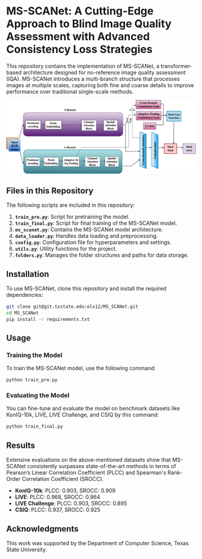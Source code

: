 
# MS-SCANet: A Cutting-Edge Approach to Blind Image Quality Assessment with Advanced Consistency Loss Strategies

This repository contains the implementation of MS-SCANet, a transformer-based architecture designed for no-reference image quality assessment (IQA). MS-SCANet introduces a multi-branch structure that processes images at multiple scales, capturing both fine and coarse details to improve performance over traditional single-scale methods.

![MS-SCANet Architecture](MS_SCANet.png)

## Files in this Repository

The following scripts are included in this repository:

1. **`train_pre.py`**: Script for pretraining the model.
2. **`train_final.py`**: Script for final training of the MS-SCANet model.
3. **`ms_scanet.py`**: Contains the MS-SCANet model architecture.
4. **`data_loader.py`**: Handles data loading and preprocessing.
5. **`config.py`**: Configuration file for hyperparameters and settings.
6. **`utils.py`**: Utility functions for the project.
7. **`folders.py`**: Manages the folder structures and paths for data storage.

## Installation

To use MS-SCANet, clone this repository and install the required dependencies:

```bash
git clone git@git.txstate.edu:elx12/MS_SCANet.git
cd MS_SCANet
pip install -r requirements.txt
```

## Usage

### Training the Model

To train the MS-SCANet model, use the following command:

```bash
python train_pre.py
```

### Evaluating the Model

You can fine-tune and evaluate the model on benchmark datasets like KonIQ-10k, LIVE, LIVE Challenge, and CSIQ by this command:

```bash
python train_final.py
```

## Results

Extensive evaluations on the above-mentioned datasets show that MS-SCANet consistently surpasses state-of-the-art methods in terms of Pearson’s Linear Correlation Coefficient (PLCC) and Spearman's Rank-Order Correlation Coefficient (SROCC).

- **KonIQ-10k**: PLCC: 0.903, SROCC: 0.909
- **LIVE**: PLCC: 0.968, SROCC: 0.964
- **LIVE Challenge**: PLCC: 0.903, SROCC: 0.895
- **CSIQ**: PLCC: 0.937, SROCC: 0.925


## Acknowledgments

This work was supported by the Department of Computer Science, Texas State University.
